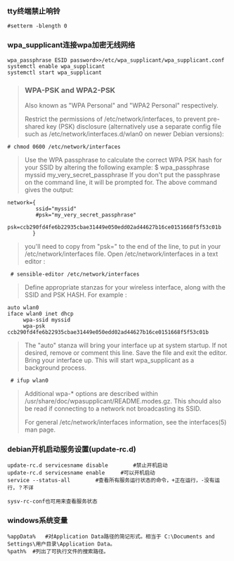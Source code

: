 ###	tty终端禁止响铃
	
	#setterm -blength 0

###	wpa_supplicant连接wpa加密无线网络

	wpa_passphrase ESID password>>/etc/wpa_supplicant/wpa_supplicant.conf
	systemctl enable wpa_supplicant
	systemctl start wpa_supplicant

> ###	WPA-PSK and WPA2-PSK
>  Also known as "WPA Personal" and "WPA2 Personal" respectively.
> 
> Restrict the permissions of /etc/network/interfaces, to prevent pre-shared key (PSK) disclosure (alternatively use a separate config file such as /etc/network/interfaces.d/wlan0 on newer Debian versions):
> 
	# chmod 0600 /etc/network/interfaces

> Use the WPA passphrase to calculate the correct WPA PSK hash for your SSID by altering the following example:
> $ wpa_passphrase myssid my_very_secret_passphrase
> If you don't put the passphrase on the command line, it will be prompted for. The above command gives the output:
>	
	network={
	         ssid="myssid"
		     #psk="my_very_secret_passphrase"
	         psk=ccb290fd4fe6b22935cbae31449e050edd02ad44627b16ce0151668f5f53c01b
	 		}

> you'll need to copy from "psk=" to the end of the line, to put in your /etc/network/interfaces file.
> Open /etc/network/interfaces in a text editor :
>
	 # sensible-editor /etc/network/interfaces

> Define appropriate stanzas for your wireless interface, along with the SSID and PSK HASH. For example :
> 
 	auto wlan0
 	iface wlan0 inet dhcp
         wpa-ssid myssid
         wpa-psk ccb290fd4fe6b22935cbae31449e050edd02ad44627b16ce0151668f5f53c01b

> The "auto" stanza will bring your interface up at system startup. If not desired, remove or comment this line.
> Save the file and exit the editor.
> Bring your interface up. This will start wpa_supplicant as a background process.
> 
	 # ifup wlan0
> 
> Additional wpa-* options are described within /usr/share/doc/wpasupplicant/README.modes.gz. This should also be read if connecting to a network not broadcasting its SSID.
> 
> For general /etc/network/interfaces information, see the interfaces(5) man page.

###	debian开机启动服务设置(update-rc.d)
	
	update-rc.d servicesname disable		#禁止开机启动
	update-rc.d	servicesname enable		#可以开机启动
	service --status-all		#查看所有服务运行状态的命令，+正在运行，-没有运行，？不详
	
	sysv-rc-conf也可用来查看服务状态

###	windows系统变量

	%appData%	#对Application Data路径的简记形式。相当于 C:\Documents and Settings\用户目录\Application Data。
	%path%	#列出了可执行文件的搜索路径。


